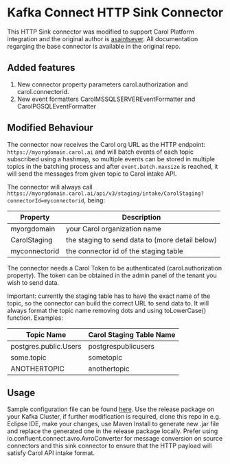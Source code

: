 # Kafka Connect HTTP Sink Connector

This HTTP Sink connector was modified to support Carol Platform integration and the original author is [asaintsever](https://github.com/asaintsever/kafka-connect-http-sink). All documentation regarging the base connector is available in the original repo.

## Added features

1. New connector property parameters carol.authorization and carol.connectorid.
2. New event formatters CarolMSSQLSERVEREventFormatter and CarolPGSQLEventFormatter

## Modified Behaviour

The connector now receives the Carol org URL as the HTTP endpoint: `https://myorgdomain.carol.ai` and will batch events of each topic subscribed using a hashmap, so multiple events can be stored in multiple topics in the batching process and after `event.batch.maxsize` is reached, it will send the messages from given topic to Carol intake API.

The connector will always call `https://myorgdomain.carol.ai/api/v3/staging/intake/CarolStaging?connectorId=myconnectorid`, being:

| Property | Description |
|---|---|
| myorgdomain | your Carol organization name |
| CarolStaging | the staging to send data to (more detail below) |
| myconnectorid | the connector id of the staging table |

The connector needs a Carol Token to be authenticated (carol.authorization property). The token can be obtained in the admin panel of the tenant you wish to send data.

Important: currently the staging table has to have the exact name of the topic, so the connector can build the correct URL to send data to. It will always format the topic name removing dots and using toLowerCase() function. Examples:

| Topic Name  | Carol Staging Table Name |
|---|---|
| postgres.public.Users | postgrespublicusers |
| some.topic | sometopic |
| ANOTHERTOPIC | anothertopic |

## Usage

Sample configuration file can be found [here](/src/main/resources/connector_HttpSinkConnector_config.json). Use the release package on your Kafka Cluster, if further modification is required, clone this repo in e.g. Eclipse IDE, make your changes, use Maven Install to generate new .jar file and replace the generated one in the release package locally. Prefer using io.confluent.connect.avro.AvroConverter for message conversion on source connectors and this sink connector to ensure that the HTTP payload will satisfy Carol API intake format.